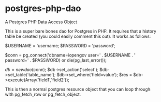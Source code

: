 postgres-php-dao
================

A Postgres PHP Data Access Object

This is a super bare bones dao for Postgres in PHP. It requires that a history table be created (you could easily comment this out). It works as follows:

$USERNAME = 'username;
$PASSWORD = 'password';

$conn = pg_connect('dbname=iopengov user=' . $USERNAME . '  password=' . $PASSWORD) or die(pg_last_error());

$db = new dao($conn);
$db->set_action('select');
$db->set_table('table_name');
$db->set_where('field=value');
$res = $db->execute(Array('field1','field2'));

This is then a normal postgres resource object that you can loop through with pg_fetch_row or pg_fetch_object.
